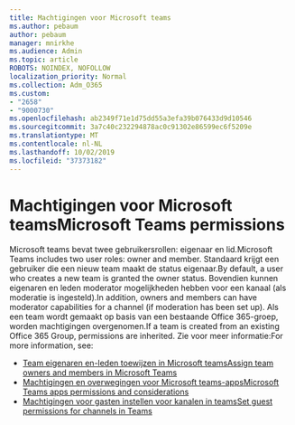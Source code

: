 ```yaml
---
title: Machtigingen voor Microsoft teams
ms.author: pebaum
author: pebaum
manager: mnirkhe
ms.audience: Admin
ms.topic: article
ROBOTS: NOINDEX, NOFOLLOW
localization_priority: Normal
ms.collection: Adm_O365
ms.custom:
- "2658"
- "9000730"
ms.openlocfilehash: ab2349f71e1d75dd55a3efa39b076433d9d10546
ms.sourcegitcommit: 3a7c40c232294878ac0c91302e86599ec6f5209e
ms.translationtype: MT
ms.contentlocale: nl-NL
ms.lasthandoff: 10/02/2019
ms.locfileid: "37373182"
---
```

# <a name="microsoft-teams-permissions"></a><span data-ttu-id="8097f-102">Machtigingen voor Microsoft teams</span><span class="sxs-lookup"><span data-stu-id="8097f-102">Microsoft Teams permissions</span></span>

<span data-ttu-id="8097f-103">Microsoft teams bevat twee gebruikersrollen: eigenaar en lid.</span><span class="sxs-lookup"><span data-stu-id="8097f-103">Microsoft Teams includes two user roles: owner and member.</span></span> <span data-ttu-id="8097f-104">Standaard krijgt een gebruiker die een nieuw team maakt de status eigenaar.</span><span class="sxs-lookup"><span data-stu-id="8097f-104">By default, a user who creates a new team is granted the owner status.</span></span> <span data-ttu-id="8097f-105">Bovendien kunnen eigenaren en leden moderator mogelijkheden hebben voor een kanaal (als moderatie is ingesteld).</span><span class="sxs-lookup"><span data-stu-id="8097f-105">In addition, owners and members can have moderator capabilities for a channel (if moderation has been set up).</span></span> <span data-ttu-id="8097f-106">Als een team wordt gemaakt op basis van een bestaande Office 365-groep, worden machtigingen overgenomen.</span><span class="sxs-lookup"><span data-stu-id="8097f-106">If a team is created from an existing Office 365 Group, permissions are inherited.</span></span> <span data-ttu-id="8097f-107">Zie voor meer informatie:</span><span class="sxs-lookup"><span data-stu-id="8097f-107">For more information, see:</span></span>

- [<span data-ttu-id="8097f-108">Team eigenaren en-leden toewijzen in Microsoft teams</span><span class="sxs-lookup"><span data-stu-id="8097f-108">Assign team owners and members in Microsoft Teams</span></span>](https://docs.microsoft.com/microsoftteams/assign-roles-permissions)
- [<span data-ttu-id="8097f-109">Machtigingen en overwegingen voor Microsoft teams-apps</span><span class="sxs-lookup"><span data-stu-id="8097f-109">Microsoft Teams apps permissions and considerations</span></span>](https://docs.microsoft.com/microsoftteams/app-permissions)
- [<span data-ttu-id="8097f-110">Machtigingen voor gasten instellen voor kanalen in teams</span><span class="sxs-lookup"><span data-stu-id="8097f-110">Set guest permissions for channels in Teams</span></span>](https://support.office.com/article/4756c468-2746-4bfd-a582-736d55fcc169)